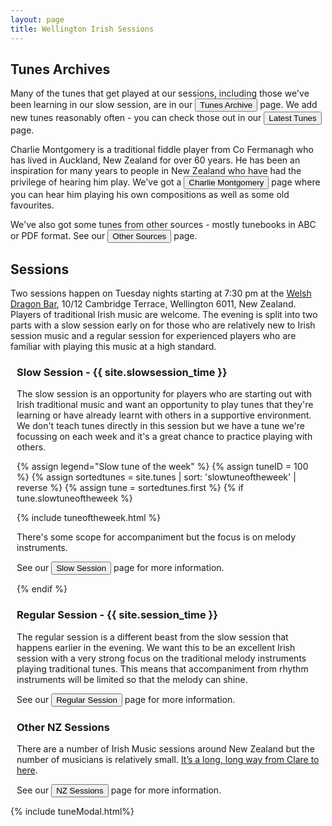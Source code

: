 ```yaml
---
layout: page
title: Wellington Irish Sessions
---
```





## Tunes Archives

Many of the tunes that get played at our sessions, including those we've been learning in our slow session, are in our <a href="/tunes_archive/"><button class="filterButton">Tunes Archive</button></a> page. We add new tunes reasonably often - you can check those out in our <a href="/latest/"><button class="filterButton">Latest Tunes</button></a> page.

Charlie Montgomery is a traditional fiddle player from Co Fermanagh who has lived in Auckland, New Zealand for over 60 years. He has been an inspiration for many years to people in New Zealand who have had the privilege of hearing him play. We've got a <a href="/charlie_montgomery/"><button class="filterButton" >Charlie Montgomery</button></a> page where you can hear him playing his own compositions as well as some old favourites.

We've also got some tunes from other sources - mostly tunebooks in ABC or PDF format. See our <a href="/other_sources/"><button class="filterButton">Other Sources</button></a> page.

## Sessions

Two sessions happen on Tuesday nights starting at 7:30 pm at the <a href="/dragon/">Welsh Dragon Bar</a>, 10/12 Cambridge Terrace, Wellington 6011, New Zealand. Players of traditional Irish music are welcome. The evening is split into two parts with a slow session early on for those who are relatively new to Irish session music and a regular session for experienced players who are familiar with playing this music at a high standard.

<div markdown="1" style="margin-left: 10px; margin-right: 10px;">

### Slow Session - {{ site.slowsession_time }}

The slow session is an opportunity for players who are starting out with Irish traditional music and want an opportunity to play tunes that they're learning or have already learnt with others in a supportive environment. We don't teach tunes directly in this session but we have a tune we're focussing on each week and it's a great chance to practice playing with others. 

{% assign legend="Slow tune of the week" %}
{% assign tuneID = 100 %}
{% assign sortedtunes = site.tunes | sort: 'slowtuneoftheweek' | reverse %}
{% assign tune = sortedtunes.first %}
{% if tune.slowtuneoftheweek %}

{% include tuneoftheweek.html %}

There's some scope for accompaniment but the focus is on melody instruments. 

See our <a href="/slowsession/"><button class="filterButton">Slow Session</button></a> page for more information.

<script>
window.store = {
    "{{ tuneID }}": {
        "title": "{{ tune.title | xml_escape }}",
        "tuneID": "{{ tuneID }}",
        "key": "{{ tune.key | xml_escape }}",
        "rhythm": "{{ tune.rhythm | xml_escape }}",
        "url": "{{ tune.url | xml_escape }}",
        "mp3": "{{ site.mp3_host | append: tune.mp3_file | xml_escape }}",
        "mp3_source": "{{ tune.mp3_source | strip_html | xml_escape }}",
        "repeats": "{{ tune.repeats }}",
        "parts": "{{ tune.parts }}",
        "abc": {{ tune.abc | jsonify }}
    },
};
</script>

{% endif %}

### Regular Session - {{ site.session_time }}

The regular session is a different beast from the slow session that happens earlier in the evening. We want this to be an excellent Irish session with a very strong focus on the traditional melody instruments playing traditional tunes. This means that accompaniment from rhythm instruments will be limited so that the melody can shine. 

See our <a href="/regularsession/"><button class="filterButton">Regular Session</button></a> page for more information.


### Other NZ Sessions

There are a number of Irish Music sessions around New Zealand but the number of musicians is relatively small. <a href="https://www.youtube.com/watch?v=9B3_of9CY24">It’s a long, long way from Clare to here</a>. 

See our <a href="/nz_sessions"><button class="filterButton">NZ Sessions</button></a> page for more information.
</div>

{% include tuneModal.html%}

<script>
$(document).ready(function() {
    audioPlayer.innerHTML = createAudioPlayer();
});
</script>
